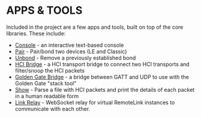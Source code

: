 APPS & TOOLS
============

Included in the project are a few apps and tools, built on top of the core libraries.
These include:

  * [Console](console.md) - an interactive text-based console
  * [Pair](pair.md) - Pair/bond two devices (LE and Classic)
  * [Unbond](unbond.md) - Remove a previously established bond
  * [HCI Bridge](hci_bridge.md) - a HCI transport bridge to connect two HCI transports and filter/snoop the HCI packets
  * [Golden Gate Bridge](gg_bridge.md) - a bridge between GATT and UDP to use with the Golden Gate "stack tool"
  * [Show](show.md) - Parse a file with HCI packets and print the details of each packet in a human readable form
  * [Link Relay](link_relay.md) - WebSocket relay for virtual RemoteLink instances to communicate with each other.
